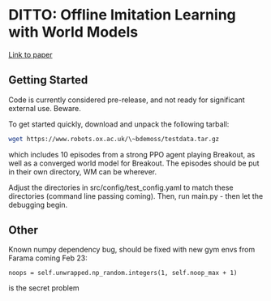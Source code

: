 # DITTO: Offline Imitation Learning with World Models

[Link to paper](https://arxiv.org/abs/2302.03086)

## Getting Started
Code is currently considered pre-release, and not ready for significant external use. Beware.

To get started quickly, download and unpack the following tarball:
```sh
wget https://www.robots.ox.ac.uk/\~bdemoss/testdata.tar.gz
```

which includes 10 episodes from a strong PPO agent playing Breakout, as well as a converged world model for Breakout. The episodes should be put in their own directory, WM can be wherever.

Adjust the directories in src/config/test_config.yaml to match these directories (command line passing coming). Then, run main.py - then let the debugging begin.

## Other

Known numpy dependency bug, should be fixed with new gym envs from Farama coming Feb 23:

```
noops = self.unwrapped.np_random.integers(1, self.noop_max + 1)
```
is the secret problem

